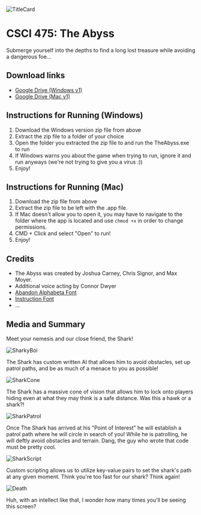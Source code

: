 ![TitleCard](https://i.imgur.com/d2PYKfv.png)

# CSCI 475: The Abyss
Submerge yourself into the depths to find a long lost treasure while avoiding a dangerous foe...

## Download links
- [Google Drive (Windows v1)](https://drive.google.com/file/d/1ujacz_d9VqCLTuA_mif0CB9PO3T8T22d/view?usp=sharing)
- [Google Drive (Mac v1)](https://drive.google.com/file/d/1yUrcokbV6mcB9AzewgkY-padP4Il5I7F/view?usp=sharing)

## Instructions for Running (Windows)
1. Download the Windows version zip file from above
2. Extract the zip file to a folder of your choice
3. Open the folder you extracted the zip file to and run the TheAbyss.exe to run
4. If Windows warns you about the game when trying to run, ignore it and run anyways (we're not trying to give you a virus :))
5. Enjoy!

## Instructions for Running (Mac)
1. Download the zip file from above
2. Extract the zip file to be left with the .app file.
3. If Mac doesn't allow you to open it, you may have to navigate to the folder where the app is located and use `chmod +x` in order to change permissions.
4. CMD + Click and select "Open" to run!
5. Enjoy!

## Credits
- The Abyss was created by Joshua Carney, Chris Signor, and Max Moyer.
- Additional voice acting by Connor Dwyer
- [Abandon Alphabeta Font](https://www.1001freefonts.com/abandon-alphabeta.font)
- [Instruction Font](https://www.1001freefonts.com/instruction.font)
- ...

## Media and Summary

Meet your nemesis and our close friend, the Shark! 

![SharkyBoi](https://i.imgur.com/BqUsIMW.png)

The Shark has custom written AI that allows him to avoid obstacles, set up patrol paths, and be as much of a menace to you as possible!

![SharkCone](https://i.imgur.com/Mon01fw.png)

The Shark has a massive cone of vision that allows him to lock onto players hiding even at what they may think is a safe distance. Was this a hawk or a shark?!

![SharkPatrol](https://i.imgur.com/qTqjtUH.png)

Once The Shark has arrived at his "Point of Interest" he will establish a patrol path where he will circle in search of you! While he is patrolling, he will deftly avoid obstacles and terrain. Dang, the guy who wrote that code must be pretty cool. 

![SharkScript](https://i.imgur.com/cjzQb6S.png)

Custom scripting allows us to utilize key-value pairs to set the shark's path at any given moment. Think you're too fast for our shark? Think again!

![Death](https://i.imgur.com/cxY6Juk.png)

Huh, with an intellect like that, I wonder how many times you'll be seeing this screen?
